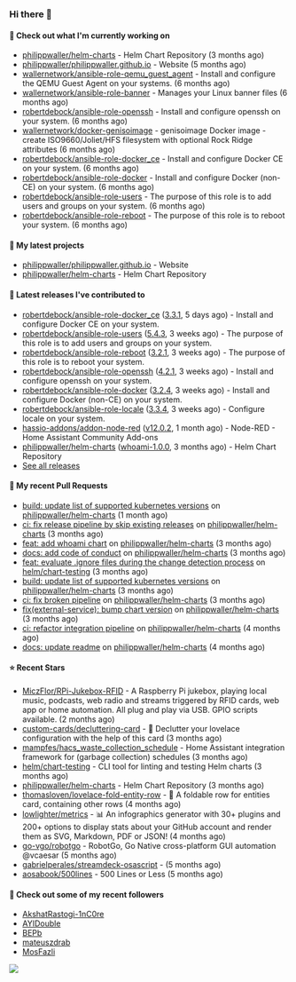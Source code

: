 ### Hi there 👋

#### 👷 Check out what I'm currently working on

- [philippwaller/helm-charts](https://github.com/philippwaller/helm-charts) - Helm Chart Repository (3 months ago)
- [philippwaller/philippwaller.github.io](https://github.com/philippwaller/philippwaller.github.io) - Website (5 months ago)
- [wallernetwork/ansible-role-qemu_guest_agent](https://github.com/wallernetwork/ansible-role-qemu_guest_agent) - Install and configure the QEMU Guest Agent on your systems. (6 months ago)
- [wallernetwork/ansible-role-banner](https://github.com/wallernetwork/ansible-role-banner) - Manages your Linux banner files (6 months ago)
- [robertdebock/ansible-role-openssh](https://github.com/robertdebock/ansible-role-openssh) - Install and configure openssh on your system. (6 months ago)
- [wallernetwork/docker-genisoimage](https://github.com/wallernetwork/docker-genisoimage) - genisoimage Docker image - create ISO9660/Joliet/HFS filesystem with optional Rock Ridge attributes (6 months ago)
- [robertdebock/ansible-role-docker_ce](https://github.com/robertdebock/ansible-role-docker_ce) - Install and configure Docker CE on your system. (6 months ago)
- [robertdebock/ansible-role-docker](https://github.com/robertdebock/ansible-role-docker) - Install and configure Docker (non-CE) on your system. (6 months ago)
- [robertdebock/ansible-role-users](https://github.com/robertdebock/ansible-role-users) - The purpose of this role is to add users and groups on your system. (6 months ago)
- [robertdebock/ansible-role-reboot](https://github.com/robertdebock/ansible-role-reboot) - The purpose of this role is to reboot your system. (6 months ago)

#### 🌱 My latest projects

- [philippwaller/philippwaller.github.io](https://github.com/philippwaller/philippwaller.github.io) - Website
- [philippwaller/helm-charts](https://github.com/philippwaller/helm-charts) - Helm Chart Repository

#### 🔭 Latest releases I've contributed to

- [robertdebock/ansible-role-docker_ce](https://github.com/robertdebock/ansible-role-docker_ce) ([3.3.1](https://github.com/robertdebock/ansible-role-docker_ce/releases/tag/3.3.1), 5 days ago) - Install and configure Docker CE on your system.
- [robertdebock/ansible-role-users](https://github.com/robertdebock/ansible-role-users) ([5.4.3](https://github.com/robertdebock/ansible-role-users/releases/tag/5.4.3), 3 weeks ago) - The purpose of this role is to add users and groups on your system.
- [robertdebock/ansible-role-reboot](https://github.com/robertdebock/ansible-role-reboot) ([3.2.1](https://github.com/robertdebock/ansible-role-reboot/releases/tag/3.2.1), 3 weeks ago) - The purpose of this role is to reboot your system.
- [robertdebock/ansible-role-openssh](https://github.com/robertdebock/ansible-role-openssh) ([4.2.1](https://github.com/robertdebock/ansible-role-openssh/releases/tag/4.2.1), 3 weeks ago) - Install and configure openssh on your system.
- [robertdebock/ansible-role-docker](https://github.com/robertdebock/ansible-role-docker) ([3.2.4](https://github.com/robertdebock/ansible-role-docker/releases/tag/3.2.4), 3 weeks ago) - Install and configure Docker (non-CE) on your system.
- [robertdebock/ansible-role-locale](https://github.com/robertdebock/ansible-role-locale) ([3.3.4](https://github.com/robertdebock/ansible-role-locale/releases/tag/3.3.4), 3 weeks ago) - Configure locale on your system.
- [hassio-addons/addon-node-red](https://github.com/hassio-addons/addon-node-red) ([v12.0.2](https://github.com/hassio-addons/addon-node-red/releases/tag/v12.0.2), 1 month ago) - Node-RED - Home Assistant Community Add-ons
- [philippwaller/helm-charts](https://github.com/philippwaller/helm-charts) ([whoami-1.0.0](https://github.com/philippwaller/helm-charts/releases/tag/whoami-1.0.0), 3 months ago) - Helm Chart Repository
- [See all releases](https://github.com/philippwaller/philippwaller/blob/main/releases.md)

#### 🔨 My recent Pull Requests

- [build: update list of supported kubernetes versions](https://github.com/philippwaller/helm-charts/pull/23) on [philippwaller/helm-charts](https://github.com/philippwaller/helm-charts) (1 month ago)
- [ci: fix release pipeline by skip existing releases](https://github.com/philippwaller/helm-charts/pull/21) on [philippwaller/helm-charts](https://github.com/philippwaller/helm-charts) (3 months ago)
- [feat: add whoami chart](https://github.com/philippwaller/helm-charts/pull/20) on [philippwaller/helm-charts](https://github.com/philippwaller/helm-charts) (3 months ago)
- [docs: add code of conduct](https://github.com/philippwaller/helm-charts/pull/19) on [philippwaller/helm-charts](https://github.com/philippwaller/helm-charts) (3 months ago)
- [feat: evaluate .ignore files during the change detection process](https://github.com/helm/chart-testing/pull/411) on [helm/chart-testing](https://github.com/helm/chart-testing) (3 months ago)
- [build: update list of supported kubernetes versions](https://github.com/philippwaller/helm-charts/pull/18) on [philippwaller/helm-charts](https://github.com/philippwaller/helm-charts) (3 months ago)
- [ci: fix broken pipeline](https://github.com/philippwaller/helm-charts/pull/17) on [philippwaller/helm-charts](https://github.com/philippwaller/helm-charts) (3 months ago)
- [fix(external-service): bump chart version](https://github.com/philippwaller/helm-charts/pull/15) on [philippwaller/helm-charts](https://github.com/philippwaller/helm-charts) (3 months ago)
- [ci: refactor integration pipeline](https://github.com/philippwaller/helm-charts/pull/13) on [philippwaller/helm-charts](https://github.com/philippwaller/helm-charts) (4 months ago)
- [docs: update readme](https://github.com/philippwaller/helm-charts/pull/12) on [philippwaller/helm-charts](https://github.com/philippwaller/helm-charts) (4 months ago)

#### ⭐ Recent Stars

- [MiczFlor/RPi-Jukebox-RFID](https://github.com/MiczFlor/RPi-Jukebox-RFID) - A Raspberry Pi jukebox, playing local music, podcasts, web radio and streams triggered by RFID cards, web app or home automation. All plug and play via USB. GPIO scripts available. (2 months ago)
- [custom-cards/decluttering-card](https://github.com/custom-cards/decluttering-card) - 🧹 Declutter your lovelace configuration with the help of this card (3 months ago)
- [mampfes/hacs_waste_collection_schedule](https://github.com/mampfes/hacs_waste_collection_schedule) - Home Assistant integration framework for (garbage collection) schedules (3 months ago)
- [helm/chart-testing](https://github.com/helm/chart-testing) - CLI tool for linting and testing Helm charts (3 months ago)
- [philippwaller/helm-charts](https://github.com/philippwaller/helm-charts) - Helm Chart Repository (3 months ago)
- [thomasloven/lovelace-fold-entity-row](https://github.com/thomasloven/lovelace-fold-entity-row) - 🔹 A foldable row for entities card, containing other rows (4 months ago)
- [lowlighter/metrics](https://github.com/lowlighter/metrics) - 📊 An infographics generator with 30&#43; plugins and 200&#43; options to display stats about your GitHub account and render them as SVG, Markdown, PDF or JSON! (4 months ago)
- [go-vgo/robotgo](https://github.com/go-vgo/robotgo) - RobotGo, Go Native cross-platform GUI automation  @vcaesar (5 months ago)
- [gabrielperales/streamdeck-osascript](https://github.com/gabrielperales/streamdeck-osascript) -  (5 months ago)
- [aosabook/500lines](https://github.com/aosabook/500lines) - 500 Lines or Less (5 months ago)

#### 👯 Check out some of my recent followers

- [AkshatRastogi-1nC0re](https://github.com/AkshatRastogi-1nC0re)
- [AYIDouble](https://github.com/AYIDouble)
- [BEPb](https://github.com/BEPb)
- [mateuszdrab](https://github.com/mateuszdrab)
- [MosFazli](https://github.com/MosFazli)

![](https://hit.yhype.me/github/profile?user_id=1090452)
